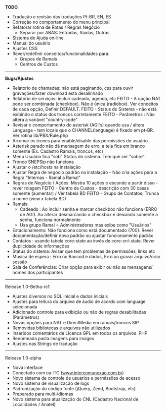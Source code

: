 **TODO**

- Tradução e revisão das traduções Pt-BR, EN, ES
- Correção no comportamento do menu principal
- Refatorar rotina de Rotas / Regras Negócio
  - Separar por ABAS: Entradas, Saidas, Outras
- Sistema de Ajuda on-line
- Manual do usuário
- Ajustes CSS
- Rever/redefinir conceitos/funcionalidades para:
  - Grupos de Ramais
  - Centros de Custos
---------------------------------
**Bugs/Ajustes**
- Relatorio de chamadas:  não está paginando, css para ouvir gravações/fazer download está desalinhado
- Relatório de serviços: incluir cadeado, agenda, etc
FEITO - A opção NAT pode ser combinada (checkbox). Não é única (radiobox). Ver conceitos de cada opção, Definir DEFAULT.
FEITO - Status do Sistema - não está exibindo o status dos troncos corretamente
FEITO - Parâmetros : Não altera a variável "country-code"
- Revisar o comportamento do asterisk (AGI's) quando usa / altera Language - tem locais que o CHANNEL(language) é fixado em pt-BR. Ver rotina lib/PBX/Rule.php
- Arrumar os ícones para enable/disable das permissões do usuário
- Asterisk parado não dá mensagem de erro, a tela fica em branco somente (Ex. Cadastro Ramais, troncos, etc)
- Menu Usuário fica "sob" Status do sistema. Tem que ser "sobre"
- Tronco SNEPSip não funciona
- Ajustar o /etc/hosts na instalação
- Ajustar Regra de negócio padrão na instalação - Não cria ações para a Regra "Internas - Ramal a Ramal"
- Regras de Negócio / Ações: Mostra 10 ações e esconde a partir disso - rever rolagem
FEITO - Centro de Custos - descrição com 30 casas somente (aumentar) / Ver tabela BD
FEITO - Grupo de Contatos:  Trunca o nome (view x tabela BD)
- Ramais:
  - Cadeado : Ao incluir senha e marcar checkbox não funciona (ERRO de AGI). Ao alterar desmarcando o checkbox e deixando somente a senha, funciona normalmente
  - Usa grupo Ramal = Administradores mas exibe como "Usuários"
- Estacionamento: Não funciona como está documentado (700). Rever documentação/definir novo padrão ou ajustar funcionamento padrão
- Contatos : usando tabela core-state ao invés de core-cnl-state. Rever duplicidade de informações
- Status do sistema: Avisar que tem problemas de permissões, links etc
- Musica de espera : Erro no Bancod e dados, Erro ao gravar arquivo/criar sessão
- Sala de Conferências: Criar opção para exibir ou não as mensagens/ nomes dos participantes
---------------------------------
Release 1.0-Betha-rc1
- Ajustes diversos no SQL inicial e dados iniciais
- Ajustes para leitura do arquivo de áudio de acordo com language selecionada
- Adicionado controle para exibição ou não de regras desabilitadas (Parâmetros)
- Novas opções para NAT e DirectMedia em ramais/troncos SIP
- Removidas bibliotecas e arquivos não utilizados 
- Inseridos comentários de LIcenca GPL em todos os arquivos .PHP
- Renomeada pasta imagens para images 
- Ajustes nas Strings de tradução
---------------------------------
Release 1.0-alpha
- Nova interface
- Conectado com oa ITC  (www.intercomunexao.com.br)
- Novo sistema de controle de usuarios e permissões de acesso
- Novo sistema de visualização de logs
- Padronização do código fonte (jQuery, Zend, Bootstrap, etc)
- Preparado para multi-idiomas
- Novo sistema para atualização do CNL (Cadastro Nacional de Localidades / Anatel)
